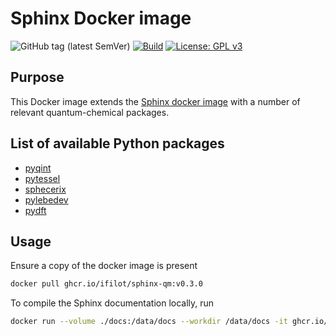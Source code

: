 # Sphinx Docker image

![GitHub tag (latest SemVer)](https://img.shields.io/github/v/tag/ifilot/docker-sphinx-qm?label=version)
[![Build](https://github.com/ifilot/docker-sphinx-qm/actions/workflows/deploy.yml/badge.svg)](https://github.com/ifilot/docker-sphinx-qm/actions/workflows/deploy.yml)
[![License: GPL v3](https://img.shields.io/badge/License-GPLv3-blue.svg)](https://www.gnu.org/licenses/gpl-3.0)

## Purpose

This Docker image extends the [Sphinx docker image](https://github.com/ifilot/docker-sphinx) with a number of relevant
quantum-chemical packages.

## List of available Python packages

* [pyqint](https://pypi.org/project/pyqint/)
* [pytessel](https://pypi.org/project/pytessel/)
* [sphecerix](https://pypi.org/project/sphecerix/)
* [pylebedev](https://pypi.org/project/pylebedev/)
* [pydft](https://pypi.org/project/pydft/)

## Usage

Ensure a copy of the docker image is present

```bash
docker pull ghcr.io/ifilot/sphinx-qm:v0.3.0
```

To compile the Sphinx documentation locally, run

```bash
docker run --volume ./docs:/data/docs --workdir /data/docs -it ghcr.io/ifilot/sphinx-qm:v0.3.0 make html
```